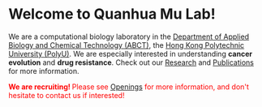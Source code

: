 ---
---
# Welcome to Quanhua Mu Lab!

We are a computational biology laboratory in the [Department of Applied Biology and Chemical Technology (ABCT)](https://www.polyu.edu.hk/abct/), the [Hong Kong Polytechnic University (PolyU)](https://www.polyu.edu.hk/). We are especially interested in understanding **cancer evolution** and **drug resistance**. Check out our [Research](/research) and [Publications](/publications) for more information.

<span style="color:red"><strong>We are recruiting! </strong> Please see [Openings](/contact) for more information, and don't hesitate to contact us if interested!</span>
